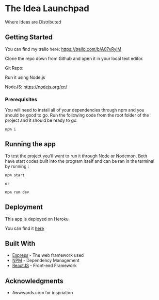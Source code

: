 # The Idea Launchpad

Where Ideas are Distributed 

## Getting Started
You can find my trello here: https://trello.com/b/A07vRyiM

Clone the repo down from Github and open it in your local text editor.

Git Repo: 

Run it using Node.js

NodeJS: https://nodejs.org/en/


### Prerequisites
You will need to install all of your dependencies through npm and you should be good to go.
Run the following code from the root folder of the project and it should be ready to go.

```
npm i
```

## Running the app

To test the project you'll want to run it through Node or Nodemon. Both have start codes built into the program itself and can be ran in the terminal by running :
```
npm start

or 

npm run dev
```

## Deployment

This app is deployed on Heroku.

You can find it [here]()

## Built With

* [Express](https://expressjs.com/) - The web framework used
* [NPM](https://www.npmjs.com/) - Dependency Management
* [ReactJS](https://reactjs.org/) - Front-end Framework



## Acknowledgments

* Awwwards.com for inspriation
